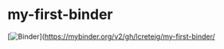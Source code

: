 # my-first-binder
[![Binder](https://mybinder.org/badge_logo.svg)](https://mybinder.org/v2/gh/lcreteig/my-first-binder/
